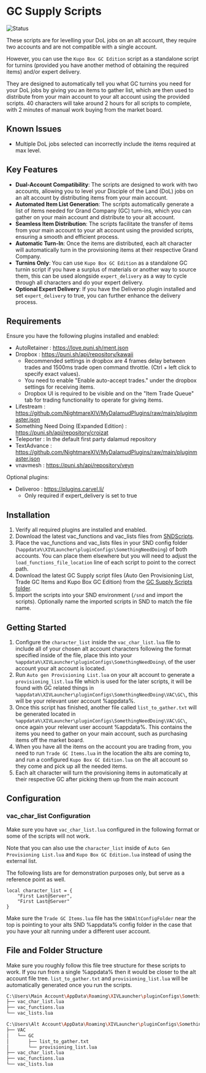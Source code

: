 # GC Supply Scripts

![Status](https://img.shields.io/badge/status-working_with_old_snd-brightgreen)

These scripts are for levelling your DoL jobs on an alt account, they require two accounts and are not compatible with a single account. 

However, you can use the `Kupo Box GC Edition` script as a standalone script for turnins (provided you have another method of obtaining the required items) and/or expert delivery.

They are designed to automatically tell you what GC turnins you need for your DoL jobs by giving you an items to gather list, which are then used to distribute from your main account to your alt account using the provided scripts. 40 characters will take around 2 hours for all scripts to complete, with 2 minutes of manual work buying from the market board.

## Known Issues

- Multiple DoL jobs selected can incorrectly include the items required at max level.

## Key Features

- **Dual-Account Compatibility**: The scripts are designed to work with two accounts, allowing you to level your Disciple of the Land (DoL) jobs on an alt account by distributing items from your main account.
- **Automated Item List Generation**: The scripts automatically generate a list of items needed for Grand Company (GC) turn-ins, which you can gather on your main account and distribute to your alt account.
- **Seamless Item Distribution**: The scripts facilitate the transfer of items from your main account to your alt account using the provided scripts, ensuring a smooth and efficient process.
- **Automatic Turn-In**: Once the items are distributed, each alt character will automatically turn in the provisioning items at their respective Grand Company.
- **Turnins Only**: You can use `Kupo Box GC Edition` as a standalone GC turnin script if you have a surplus of materials or another way to source them, this can be used alongside `expert_delivery` as a way to cycle through all characters and do your expert delivery.
- **Optional Expert Delivery**: If you have the Deliveroo plugin installed and set `expert_delivery` to true, you can further enhance the delivery process.

## Requirements

Ensure you have the following plugins installed and enabled:

- AutoRetainer : https://love.puni.sh/ment.json
- Dropbox : https://puni.sh/api/repository/kawaii
    - Recommended settings in dropbox are 4 frames delay between trades and 1500ms trade open command throttle. (Ctrl + left click to specify exact values).
    - You need to enable "Enable auto-accept trades." under the dropbox settings for receiving items.
    - Dropbox UI is required to be visible and on the "Item Trade Queue" tab for trading functionality to operate for giving items.
- Lifestream : https://github.com/NightmareXIV/MyDalamudPlugins/raw/main/pluginmaster.json
- Something Need Doing (Expanded Edition) : https://puni.sh/api/repository/croizat
- Teleporter : In the default first party dalamud repository
- TextAdvance : https://github.com/NightmareXIV/MyDalamudPlugins/raw/main/pluginmaster.json
- vnavmesh : https://puni.sh/api/repository/veyn

Optional plugins:
- Deliveroo : https://plugins.carvel.li/
    - Only required if expert_delivery is set to true

## Installation

1. Verify all required plugins are installed and enabled.
2. Download the latest vac_functions and vac_lists files from [SNDScripts](https://github.com/WigglyMuffin/SNDScripts).
3. Place the vac_functions and vac_lists files in your SND config folder (`%appdata%\XIVLauncher\pluginConfigs\SomethingNeedDoing`) of both accounts. You can place them elsewhere but you will need to adjust the `load_functions_file_location` line of each script to point to the correct path.
4. Download the latest GC Supply script files (Auto Gen Provisioning List, Trade GC Items and Kupo Box GC Edition) from the [GC Supply Scripts folder](https://github.com/WigglyMuffin/SNDScripts/tree/main/Scripts/GC%20Supply%20Scripts).
5. Import the scripts into your SND environment (`/snd` and import the scripts). Optionally name the imported scripts in SND to match the file name.

## Getting Started

1. Configure the `character_list` inside the `vac_char_list.lua` file to include all of your chosen alt account characters following the format specified inside of the file, place this into your `%appdata%\XIVLauncher\pluginConfigs\SomethingNeedDoing\` of the user account your alt account is located.
2. Run `Auto gen Provisioning List.lua` on your alt account to generate a `provisioning_list.lua` file which is used for the later scripts, it will be found with GC related things in `%appdata%\XIVLauncher\pluginConfigs\SomethingNeedDoing\VAC\GC\`, this will be your relevant user account %appdata%.
3. Once this script has finished, another file called `list_to_gather.txt` will be generated located in `%appdata%\XIVLauncher\pluginConfigs\SomethingNeedDoing\VAC\GC\`, once again your relevant user account %appdata%. This contains the items you need to gather on your main account, such as purchasing items off the market board.
4. When you have all the items on the account you are trading from, you need to run `Trade GC Items.lua` in the location the alts are coming to, and run a configured `Kupo Box GC Edition.lua` on the alt account so they come and pick up all the needed items.
5. Each alt character will turn the provisioning items in automatically at their respective GC after picking them up from the main account

## Configuration

### vac_char_list Configuration
Make sure you have `vac_char_list.lua` configured in the following format or some of the scripts will not work. 

Note that you can also use the `character_list` inside of `Auto Gen Provisioning List.lua` and `Kupo Box GC Edition.lua` instead of using the external list.

The following lists are for demonstration purposes only, but serve as a reference point as well.

```
local character_list = {
    "First Last@Server",
    "First Last@Server"
}
```

Make sure the `Trade GC Items.lua` file has the `SNDAltConfigFolder` near the top is pointing to your alts SND %appdata% config folder in the case that you have your alt running under a different user account.

## File and Folder Structure
Make sure you roughly follow this file tree structure for these scripts to work. If you run from a single %appdata% then it would be closer to the alt account file tree.
`list_to_gather.txt` and `provisioning_list.lua` will be automatically generated once you run the scripts.
```bash
C:\Users\Main Account\AppData\Roaming\XIVLauncher\pluginConfigs\SomethingNeedDoing\
├── vac_char_list.lua
├── vac_functions.lua
└── vac_lists.lua

C:\Users\Alt Account\AppData\Roaming\XIVLauncher\pluginConfigs\SomethingNeedDoing\
├── VAC
│   └── GC
│       ├── list_to_gather.txt
│       └── provisioning_list.lua
├── vac_char_list.lua
├── vac_functions.lua
└── vac_lists.lua
```
